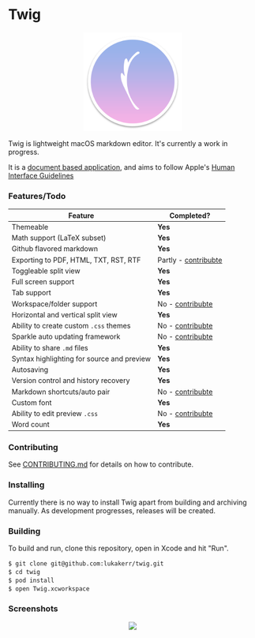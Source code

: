 # Twig

<p align="center">
  <img src="./Twig/Assets.xcassets/AppIcon.appiconset/twig-512.png" width="200">
</p>


Twig is lightweight macOS markdown editor. It's currently a work in progress.

It is a [document based application](https://developer.apple.com/document-based-apps), and aims to follow Apple's [Human Interface Guidelines](https://developer.apple.com/macos/human-interface-guidelines)

### Features/Todo

| Feature                                    | Completed?                                |
| ------------------------------------------ | ----------------------------------------- |
| Themeable                                  | **Yes**                                   |
| Math support (LaTeX subset)                | **Yes**                                   |
| Github flavored markdown                | **Yes**                                   |
| Exporting to PDF, HTML, TXT, RST, RTF      | Partly - [contribubte](./CONTRIBUTING.md) |
| Toggleable split view                      | **Yes**                                   |
| Full screen support                        | **Yes**                                   |
| Tab support                                | **Yes**                                   |
| Workspace/folder support                   | No - [contribubte](./CONTRIBUTING.md)     |
| Horizontal and vertical split view         | **Yes**                                   |
| Ability to create custom `.css` themes     | No - [contribubte](./CONTRIBUTING.md)     |
| Sparkle auto updating framework            | No - [contribubte](./CONTRIBUTING.md)     |
| Ability to share `.md` files               | **Yes**                                   |
| Syntax highlighting for source and preview | **Yes**                                   |
| Autosaving                                 | **Yes**                                   |
| Version control and history recovery       | **Yes**                                   |
| Markdown shortcuts/auto pair               | No - [contribubte](./CONTRIBUTING.md)     |
| Custom font                                | **Yes**                                   |
| Ability to edit preview `.css`             | No - [contribubte](./CONTRIBUTING.md)     |
| Word count                                 | **Yes**                                   |

### Contributing

See [CONTRIBUTING.md](./CONTRIBUTING.md) for details on how to contribute.

### Installing

Currently there is no way to install Twig apart from building and archiving manually. As development progresses, releases will be created.

### Building

To build and run, clone this repository, open in Xcode and hit "Run".

```bash
$ git clone git@github.com:lukakerr/twig.git
$ cd twig
$ pod install
$ open Twig.xcworkspace
```

### Screenshots

<p align="center">
  <img src="https://i.imgur.com/04E4cK2.png">
</p>
